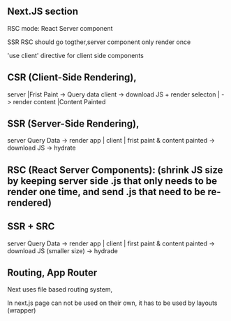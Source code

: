 ## Next.JS section

RSC mode: React Server component 

SSR RSC should go togther,server component only render once

'use client' directive for client side components

## CSR (Client-Side Rendering), 
server                                  |Frist Paint -> Query data
client -> download JS + render selecton |                          -> render content |Content Painted

## SSR (Server-Side Rendering), 
server Query Data -> render app |
client                          | frist paint & content painted -> download JS -> hydrate

## RSC (React Server Components): (shrink JS size by keeping server side .js that only needs to be render one time, and send .js that need to be re-rendered)

## SSR + SRC
server  Query Data -> render app | 
client                           | first paint & content painted -> download JS (smaller size) -> hydrade  


## Routing, App Router
Next uses file based routing system,

In next.js page can not be used on their own, it has to be used by layouts (wrapper)

